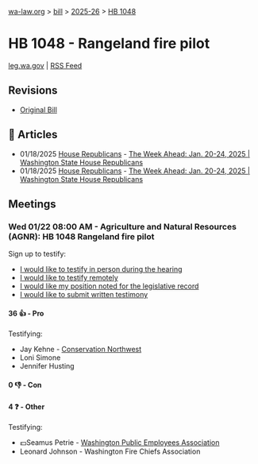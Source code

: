 [wa-law.org](/) > [bill](/bill/) > [2025-26](/bill/2025-26/) > [HB 1048](/bill/2025-26/hb/1048/)

# HB 1048 - Rangeland fire pilot
[leg.wa.gov](https://app.leg.wa.gov/billsummary?BillNumber=1048&Year=2025&Initiative=false) | [RSS Feed](./rss.xml)

## Revisions
* [Original Bill](1/)

## 📰 Articles
* 01/18/2025 [House Republicans](/org/house_republicans/) - [The Week Ahead: Jan. 20-24, 2025 | Washington State House Republicans](http://houserepublicans.wa.gov/week/the-week-ahead-jan-20-24-2025/#:~:text=HB%201048)
* 01/18/2025 [House Republicans](/org/house_republicans/) - [The Week Ahead: Jan. 20-24, 2025 | Washington State House Republicans](https://houserepublicans.wa.gov/week/the-week-ahead-jan-20-24-2025/#:~:text=HB%201048)

## Meetings
### Wed 01/22 08:00 AM - Agriculture and Natural Resources (AGNR): HB 1048 Rangeland fire pilot
Sign up to testify:
* [I would like to testify in person during the hearing](https://app.leg.wa.gov/csi/Testifier/Add?chamber=House&mId=32510&aId=161660&caId=24826&tId=1)
* [I would like to testify remotely](https://app.leg.wa.gov/csi/Testifier/Add?chamber=House&mId=32510&aId=161660&caId=24826&tId=2)
* [I would like my position noted for the legislative record](https://app.leg.wa.gov/csi/Testifier/Add?chamber=House&mId=32510&aId=161660&caId=24826&tId=3)
* [I would like to submit written testimony](https://app.leg.wa.gov/csi/Testifier/Add?chamber=House&mId=32510&aId=161660&caId=24826&tId=4)

#### 36 👍 - Pro
Testifying:
* Jay Kehne - [Conservation Northwest](/org/conservation_northwest/)
* Loni Simone
* Jennifer Husting

#### 0 👎 - Con

#### 4 ❓ - Other
Testifying:
* 💵Seamus Petrie - [Washington Public Employees Association](/org/washington_public_employees_association/)
* Leonard Johnson - Washington Fire Chiefs Association
